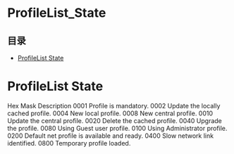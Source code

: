 # ProfileList\_State

## 目录

-   [ProfileList State](#ProfileList-State)

# ProfileList State

Hex Mask    Description
0001       Profile is mandatory.
0002       Update the locally cached profile.
0004       New local profile.
0008       New central profile.
0010       Update the central profile.
0020       Delete the cached profile.
0040       Upgrade the profile.
0080       Using Guest user profile.
0100       Using Administrator profile.
0200       Default net profile is available and ready.
0400       Slow network link identified.
0800       Temporary profile loaded.
